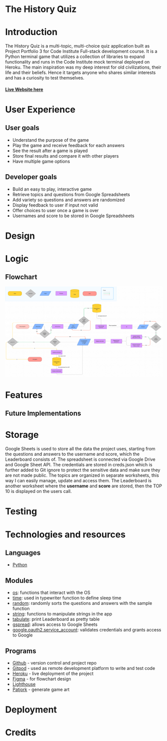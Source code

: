 # The History Quiz

# Introduction

The History Quiz is a multi-topic, multi-choice quiz application built as Project Portfolio 3 for Code Institute Full-stack development course. It is a Python terminal game that utilizes a collection of libraries to expand functionality and runs in the Code Institute mock terminal deployed on Heroku. The main inspiration was my deep interest for old civilizations, their life and their beliefs. Hence it targets anyone who shares similar interests and has a curiosity to test themselves. 

#### [**Live Website here**](https://the-history-quiz.herokuapp.com/)

# User Experience

## User goals
- Understand the purpose of the game
- Play the game and receive feedback for each answers
- See the result after a game is played
- Store final results and compare it with other players
- Have multiple game options

## Developer goals
- Build an easy to play, interactive game
- Retrieve topics and questions from Google Spreadsheets
- Add variety so questions and answers are randomized
- Display feedback to user if input not valid
- Offer choices to user once a game is over
- Usernames and score to be stored in Google Spreadsheets

# Design

# Logic

## Flowchart
![Initial flowchart](assets/readme/flowchart.png) 

# Features

## Future Implementations

# Storage
Google Sheets is used to store all the data the project uses, starting from the questions and answers to the username and score, which the Leaderboard consists of. 
The spreadsheet is connected via Google Drive and Google Sheet API. The credentials are stored in creds.json which is further added to Git ignore to protect the sensitive data and make sure they are not made public. 
The topics are organized in separate worksheets, this way I can easily manage, update and access them. The Leaderboard is another worksheet where the **username** and **score** are stored, then the TOP 10 is displayed on the users call. 

# Testing

# Technologies and resources

## Languages
- [Python](https://www.python.org/)

## Modules
- [os](https://docs.python.org/3/library/os.html): functions that interact with the OS
- [time](https://docs.python.org/3/library/time.html): used in typewriter function to define sleep time
- [random](https://docs.python.org/3/library/random.html): randomly sorts the questions and answers with the sample function
- [string](https://docs.python.org/3/library/string.html): functions to manipulate strings in the app
- [tabulate](https://pypi.org/project/tabulate/): print Leaderboard as pretty table
- [gspread](https://docs.gspread.org/en/v5.7.0/): allows access to Google Sheets
- [google.oauth2.service_account](https://google-auth.readthedocs.io/en/master/reference/google.oauth2.service_account.html): validates credentials and grants access to Google

## Programs
- [Github](https://github.com) - version control and project repo
- [Gitpod](https://gitpod.io) - used as remote development platform to write and test code
- [Heroku](https://www.heroku.com/) - live deployment of the project
- [Figma](https://www.figma.com) - for flowchart design
- [Lighthouse](https://developer.chrome.com/docs/lighthouse/overview/)
- [Patjork](https://patorjk.com/software/taag/#p=display&f=Graffiti&t=Type%20Something%20) - generate game art


# Deployment

# Credits





